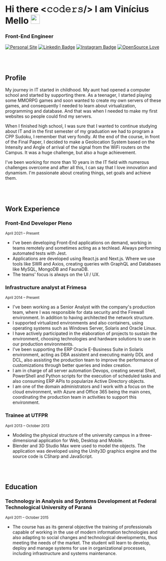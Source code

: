 # Hi there <𝚌𝚘𝚍𝚎𝚛𝚜/> I am Vinícius Mello <img src="https://github.com/TheDudeThatCode/TheDudeThatCode/blob/master/Assets/Hi.gif" width="29px">
### Front-End Engineer

[![Personal Site](https://img.shields.io/badge/Codar-Space-blueviolet?style=flat-square&logo=next.js)](https://codar.space/)
[![Linkedin Badge](https://img.shields.io/badge/LinkedIn-viniciusbmello-blue?style=flat-square&logo=linkedin)](https://www.linkedin.com/in/viniciusbmello/)
[![Instagram Badge](https://img.shields.io/badge/Instagram-vbmello-red?style=flat-square&logo=instagram)](https://www.instagram.com/vbmello/)
[![OpenSource Love](https://img.shields.io/badge/OpenSource-%E2%99%A5-brightgreen?style=flat-square&logo=open-source-initiative)](https://github.com/viniciusbmello)

<br /><br />

## Profile

My journey in IT started in childhood. My aunt had opened a computer school and started by supporting there. As a teenager, I started playing some MMORPG games and soon wanted to create my own servers of these games, and consequently I needed to learn about virtualization, programming and database. And that was when I needed to make my first websites so people could find my servers.

When I finished high school, I was sure that I wanted to continue studying about IT and in the first semester of my graduation we had to program a CPP Sudoku, I remember that very fondly. At the end of the course, in front of the Final Paper, I decided to make a Geolocation System based on the Intensity and Angle of arrival of the signal from the WiFi routers on the Campus. It was a huge challenge, but also a huge achievement. 

I've been working for more than 10 years in the IT field with numerous challenges overcome and after all this, I can say that I love innovation and dynamism. I'm passionate about creating things, set goals and achieve them.

<br /><br />

## Work Experience

### Front-End Developer Pleno
<sub>April 2021 – Present</sub>

* I've been developing Front-End applications on demand, working in teams remotely and sometimes acting as a techlead. Always performing automated tests with Jest.
* Applications are developed using React.js and Next.js. Where we use tools like SWR and Axios, creating queries with GraphQL and Databases like MySQL, MongoDB and FaunaDB.
* The teams' focus is always on the UI / UX.

### Infrastructure analyst at Frimesa
<sub>April 2014 – Present</sub>

* I've been working as a Senior Analyst with the company's production team, where I was responsible for data security and the Firewall environment. In addition to having architected the network structure.
* I supported virtualized environments and also containers, using operating systems such as Windows Server, Solaris and Oracle Linux.
* I have actively participated in the elaboration of projects to sustain the environment, choosing technologies and hardware solutions to use in our production environments.
* I've been supporting the ERP Oracle E-Business Suite in Solaris environment, acting as DBA assistent and executing mainly DDL and DCL, also assisting the production team to improve the performance of customizations through better queries and index creation.
* I am in charge of all server automation Devops, creating several Shell, PowerShell and Python scripts for the execution of scheduled tasks and also consuming ERP APIs to popularize Active Directory objects.
* I am one of the domain administrators and I work with a focus on the cloud environment, with Azure and Office 365 being the main ones, coordinating the production team in activities to support this environment.

### Trainee at UTFPR
<sub>April 2013 – October 2013</sub>

* Modeling the physical structure of the university campus in a three-dimensional application for Web, Desktop and Mobile.
* Blender and 3D Studio Max were used to model the objects. The application was developed using the Unity3D graphics engine and the source code is CSharp and JavaScript.

<br /><br />

## Education

### Technology in Analysis and Systems Development at Federal Technological University of Paraná
<sub>April 2011 – October 2015</sub>

* The course has as its general objective the training of professionals capable of working in the use of modern information technologies and also adapting to social changes and technological developments, thus meeting the needs of the market. The student will learn to develop, deploy and manage systems for use in organizational processes, including infrastructure and systems maintenance.

<!--
**viniciusbmello/viniciusbmello** is a ✨ _special_ ✨ repository because its `README.md` (this file) appears on your GitHub profile.

Here are some ideas to get you started:

- 🔭 I’m currently working on ...
- 🌱 I’m currently learning ...
- 👯 I’m looking to collaborate on ...
- 🤔 I’m looking for help with ...
- 💬 Ask me about ...
- 📫 How to reach me: ...
- 😄 Pronouns: ...
- ⚡ Fun fact: ...
-->
